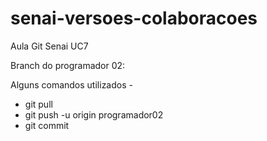 # senai-versoes-colaboracoes
Aula Git Senai UC7

Branch do programador 02:

Alguns comandos utilizados - 
 - git pull
 - git push -u origin programador02
 - git commit
 
